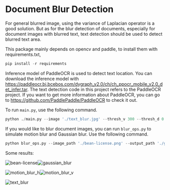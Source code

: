 # Document Blur Detection

For general blurred image, using the variance of Laplacian operator is a good solution. But as for the blur detection of documents, especially for document images with blurred text, text detection should be used to detect blurred text area.

This package mainly depends on opencv and paddle, to install them with requirements.txt,
```python
pip install -r requirements
```

Inference model of PaddleOCR is used to detect text location. You can download the inference model with https://paddleocr.bj.bcebos.com/dygraph_v2.0/ch/ch_ppocr_mobile_v2.0_det_infer.tar. The text detection code in this project refers to the PaddleOCR project. If you want to get more information about PaddleOCR, you can go to https://github.com/PaddlePaddle/PaddleOCR to check it out.

To run `main.py`, use the following command.
```python
python ./main.py --image './text_blur.jpg' --thresh_v 300 --thresh_d 0.7
```
If you would like to blur document images, you can run `blur_ops.py` to simulate motion blur and Gaussian blur. Use the following command.
```python
python blur_ops.py --image_path './bean-license.png' --output_path './gaussian_blur.jpg' --blur_type 'gaussian blur'/'motion blur'
```
Some results:

![bean-license](https://github.com/JoeyLr/Document_Blur_Detection/blob/main/imgs/bean-license_t.png)![gaussian_blur](https://github.com/JoeyLr/Document_Blur_Detection/blob/main/imgs/gaussian_blur_t.png)

![motion_blur_h](https://github.com/JoeyLr/Document_Blur_Detection/blob/main/imgs/motion_blur_h_t.png)![motion_blur_v](https://github.com/JoeyLr/Document_Blur_Detection/blob/main/imgs/motion_blur_v_t.png)

![text_blur](https://github.com/JoeyLr/Document_Blur_Detection/blob/main/imgs/text_blur_t.png)
